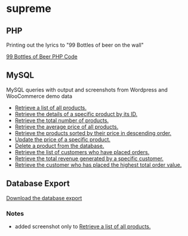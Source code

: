 # supreme

## PHP

Printing out the lyrics to "99 Bottles of beer on the wall"

[99 Bottles of Beer PHP Code](https://github.com/ingen0s/supreme/blob/main/99bottlesofbeer.php)

## MySQL

MySQL queries with output and screenshots from Wordpress and WooCommerce demo data

- [Retrieve a list of all products.](https://github.com/ingen0s/supreme/blob/main/mysql_query_md/retrieve-a-list-of-all-products.md)
- [Retrieve the details of a specific product by its ID.](https://github.com/ingen0s/supreme/blob/main/mysql_query_md/retrieve-the-details-of-a-specific-product-by-its-ID.md)
- [Retrieve the total number of products.](https://github.com/ingen0s/supreme/blob/main/mysql_query_md/retrieve-the-total-number-of-products.md)
- [Retrieve the average price of all products.](https://github.com/ingen0s/supreme/blob/main/mysql_query_md/retrieve-the-average-price-of-all-products.md)
- [Retrieve the products sorted by their price in descending order.](https://github.com/ingen0s/supreme/blob/main/mysql_query_md/retrieve-the-products-sorted-by-their-price-in-descending-order.md)
- [Update the price of a specific product.](https://github.com/ingen0s/supreme/blob/main/mysql_query_md/update-the-price-of-a-specific-product.md)
- [Delete a product from the database.](https://github.com/ingen0s/supreme/blob/main/mysql_query_md/delete-a-product-from-the-database.md)
- [Retrieve the list of customers who have placed orders.](https://github.com/ingen0s/supreme/blob/main/mysql_query_md/retrieve-the-list-of-customers-who-have-placed-orders.md)
- [Retrieve the total revenue generated by a specific customer.](https://github.com/ingen0s/supreme/blob/main/mysql_query_md/retrieve-the-total-revenue-generated-by-a-specific-customer.md)
- [Retrieve the customer who has placed the highest total order value.](https://github.com/ingen0s/supreme/blob/main/mysql_query_md/retrieve-the-customer-who-has-placed-the-highest-total-order-value.md)

## Database Export
[Download the database export](https://raw.githubusercontent.com/ingen0s/supreme/main/db/supreme_database_export.sql)



### Notes
- added screenshot only to [Retrieve a list of all products.](https://github.com/ingen0s/supreme/blob/main/mysql_query_md/retrieve-a-list-of-all-products.md)